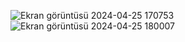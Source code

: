 
![Ekran görüntüsü 2024-04-25 170753](https://github.com/CyberWarmonger/Mvc_Vize_Projesi/assets/114314744/24cdf584-a929-4c20-b243-eaff338edd3e)
![Ekran görüntüsü 2024-04-25 180007](https://github.com/CyberWarmonger/Mvc_Vize_Projesi/assets/114314744/d79fe48e-f9c5-49c5-85ac-edeb27b37900)
